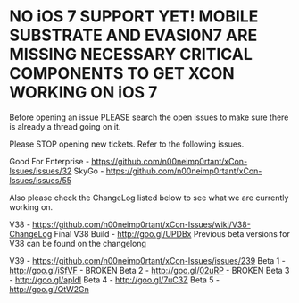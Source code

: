 # NO iOS 7 SUPPORT YET! MOBILE SUBSTRATE AND EVASI0N7 ARE MISSING NECESSARY CRITICAL COMPONENTS TO GET XCON WORKING ON iOS 7

Before opening an issue PLEASE search the open issues to make sure there is already a thread going on it.

Please STOP opening new tickets. Refer to the following issues.

Good For Enterprise - https://github.com/n00neimp0rtant/xCon-Issues/issues/32
SkyGo - https://github.com/n00neimp0rtant/xCon-Issues/issues/55

Also please check the ChangeLog listed below to see what we are currently working on.

V38 - https://github.com/n00neimp0rtant/xCon-Issues/wiki/V38-ChangeLog
Final V38 Build - http://goo.gl/UPDBx
Previous beta versions for V38 can be found on the changelong

V39  - https://github.com/n00neimp0rtant/xCon-Issues/issues/239
Beta 1 - http://goo.gl/iSfVF - BROKEN
Beta 2 - http://goo.gl/02uRP - BROKEN
Beta 3 - http://goo.gl/apldl
Beta 4 - http://goo.gl/7uC3Z
Beta 5 - http://goo.gl/QtW2Gn
